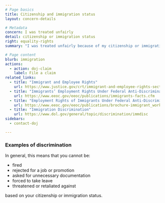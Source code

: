 ```yaml
---
# Page basics
title: Citizenship and immigration status
layout: concern-details

# Metadata
concern: I was treated unfairly
detail: citizenship or immigration status
right: equality-rights
summary: "I was treated unfairly because of my citizenship or immigration status"

# Page content
blurb: immigration
actions:
  - action: doj-claim
    label: File a claim
related_links:
  - title: "Immigrant and Employee Rights"
    url: https://www.justice.gov/crt/immigrant-and-employee-rights-section
  - title: "Immigrants’ Employment Rights Under Federal Anti-Discrimination Laws"
    url: https://www.eeoc.gov/eeoc/publications/immigrants-facts.cfm
  - title: "Employment Rights of Immigrants Under Federal Anti-Discrimination Laws"
    url: https://www.eeoc.gov/eeoc/publications/brochure-immigrant_workers_rights.cfm
  - title: "Immigration Discrimination"
    url: https://www.dol.gov/general/topic/discrimination/immdisc
sidebars:
  - contact-doj

---
```


### Examples of discrimination

In general, this means that you cannot be:

- fired
- rejected for a job or promotion
- asked for unnecessary documentation
- forced to take leave
- threatened or retaliated against

based on your citizenship or immigration status.
